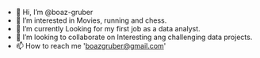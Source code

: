 - 👋 Hi, I’m @boaz-gruber
- 👀 I’m interested in Movies, running and chess.
- 🌱 I’m currently Looking for my first job as a data analyst. 
- 💞️ I’m looking to collaborate on Interesting ang challenging data projects. 
- 📫 How to reach me 'boazgruber@gmail.com'

<!---
boaz-gruber/boaz-gruber is a ✨ special ✨ repository because its `README.md` (this file) appears on your GitHub profile.
You can click the Preview link to take a look at your changes.
--->
